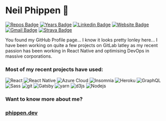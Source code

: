 # Neil Phippen 👋
[![Repos Badge](https://badges.pufler.dev/repos/nphippen)](https://badges.pufler.dev)
[![Years Badge](https://badges.pufler.dev/years/nphippen)](https://badges.pufler.dev)
[![Linkedin Badge](https://img.shields.io/badge/-nphippen-blue?style=flat&logo=Linkedin&logoColor=white&link=https://www.linkedin.com/in/nphippen/)](https://www.linkedin.com/in/nphippen/)
[![Website Badge](https://img.shields.io/badge/-phippen.dev-47CCCC?style=flat&logo=Google-Chrome&logoColor=white&link=https://phippen.dev)](https://phippen.dev)
[![Gmail Badge](https://img.shields.io/badge/-nphippen-c14438?style=flat&logo=Gmail&logoColor=white&link=mailto:nphippen@gmail.com)](mailto:nphippen@gmail.com)
[![Strava Badge](https://img.shields.io/badge/-nphippen-FC4C02?style=flat&logo=Strava&logoColor=white&link=https://www.strava.com/athletes/27600)](https://www.strava.com/athletes/27600)

You found my GitHub Profile page... I know it looks pretty lonley here...  I have been working on quite a few projects on GitLab latley as my recent passion has been working in React Native and optimising DevOps in massive corporations.

<h3>Most of my recent projects have used:</h3>
<p>
  <img alt="React" src="https://img.shields.io/badge/-React-45b8d8?style=flat-square&logo=react&logoColor=white" />
  <img alt="React Native" src="https://img.shields.io/badge/React-Native-45b8d8?style=flat-square&logo=react&logoColor=white" />
  <img alt="Azure Cloud" src="https://img.shields.io/badge/-Azure-0089D6?style=flat-square&logo=microsoft-azure&logoColor=white" />  
  <img alt="Insomnia" src="https://img.shields.io/badge/-Insomnia-5849BE?style=flat-square&logo=insomnia&logoColor=white" />
  <img alt="Heroku" src="https://img.shields.io/badge/-Heroku-430098?style=flat-square&logo=heroku&logoColor=white" />
  <img alt="GraphQL" src="https://img.shields.io/badge/-GraphQL-E10098?style=flat-square&logo=graphql&logoColor=white" />
  <img alt="Sass" src="https://img.shields.io/badge/-Sass-CC6699?style=flat-square&logo=sass&logoColor=white" />
  <img alt="git" src="https://img.shields.io/badge/-Git-F05032?style=flat-square&logo=git&logoColor=white" />
  <img alt="Gatsby" src="https://img.shields.io/badge/-Gatsby-764ABC?style=flat-square&logo=gatsby&logoColor=white" />
  <img alt="yarn" src="https://img.shields.io/badge/-Yarn-2C8EBB?style=flat-square&logo=yarn&logoColor=white" />  
  <img alt="d3js" src="https://img.shields.io/badge/-D3.js-F9A03C?style=flat-square&logo=d3.js&logoColor=white" />
  <img alt="Nodejs" src="https://img.shields.io/badge/-Nodejs-43853d?style=flat-square&logo=Node.js&logoColor=white" />
</p>

<h3>Want to know more about me?</h3>
<h3><a href="https://phippen.dev">phippen.dev</a></h3>
